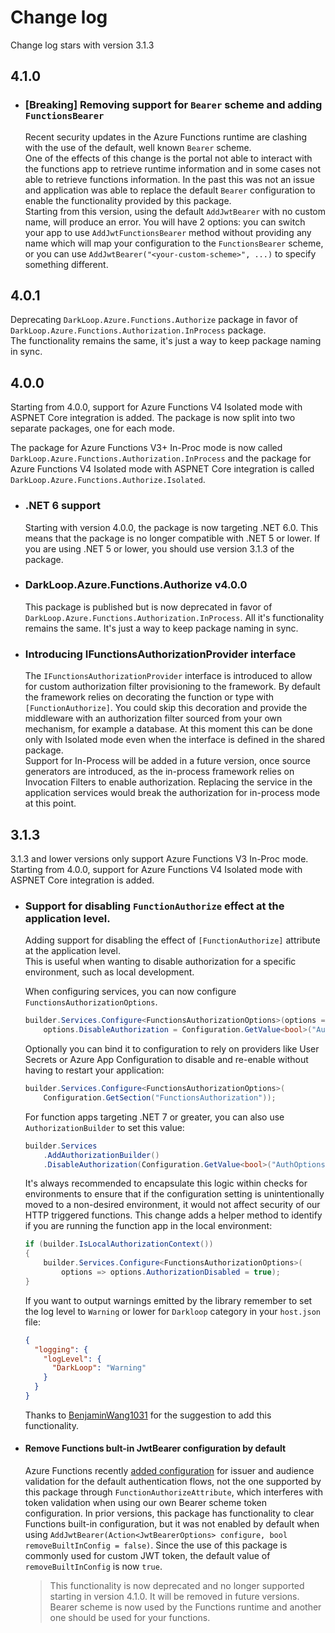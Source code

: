 # Change log
Change log stars with version 3.1.3

## 4.1.0
- ### [Breaking] Removing support for `Bearer` scheme and adding `FunctionsBearer`
  Recent security updates in the Azure Functions runtime are clashing with the use of the default, well known `Bearer` scheme.<br/>
  One of the effects of this change is the portal not able to interact with the functions app to retrieve runtime information and in some cases not able to retrieve functions information.
  In the past this was not an issue and application was able to replace the default `Bearer` configuration to enable the functionality provided by this package.<br/>
  Starting from this version, using the default `AddJwtBearer` with no custom name, will produce an error. You will have 2 options: you can switch your app to use `AddJwtFunctionsBearer` method without providing any name which will map your configuration to the `FunctionsBearer` scheme, or you can use `AddJwtBearer("<your-custom-scheme>", ...)` to specify something different.

## 4.0.1
Deprecating `DarkLoop.Azure.Functions.Authorize` package in favor of `DarkLoop.Azure.Functions.Authorization.InProcess` package.<br/>
The functionality remains the same, it's just a way to keep package naming in sync.

## 4.0.0
Starting from 4.0.0, support for Azure Functions V4 Isolated mode with ASPNET Core integration is added.
The package is now split into two separate packages, one for each mode. 

The package for Azure Functions V3+ In-Proc mode is now called `DarkLoop.Azure.Functions.Authorization.InProcess` and the package for Azure Functions V4 Isolated mode with ASPNET Core integration is called `DarkLoop.Azure.Functions.Authorize.Isolated`.

- ### .NET 6 support
  Starting with version 4.0.0, the package is now targeting .NET 6.0. This means that the package is no longer compatible with .NET 5 or lower. If you are using .NET 5 or lower, you should use version 3.1.3 of the package.
  
- ### DarkLoop.Azure.Functions.Authorize v4.0.0
  This package is published but is now deprecated in favor of `DarkLoop.Azure.Functions.Authorization.InProcess`. All it's functionality remains the same. It's just a way to keep package naming in sync.

- ### Introducing IFunctionsAuthorizationProvider interface
  The `IFunctionsAuthorizationProvider` interface is introduced to allow for custom authorization filter provisioning to the framework.
  By default the framework relies on decorating the function or type with `[FunctionAuthorize]`. You could skip this decoration and provide the middleware with an authorization filter sourced from your own mechanism, for example a database.
  At this moment this can be done only with Isolated mode even when the interface is defined in the shared package.<br/>
  Support for In-Process will be added in a future version, once source generators are introduced, as the in-process framework relies on Invocation Filters to enable authorization.
  Replacing the service in the application services would break the authorization for in-process mode at this point.

## 3.1.3
3.1.3 and lower versions only support Azure Functions V3 In-Proc mode. Starting from 4.0.0, support for Azure Functions V4 Isolated mode with ASPNET Core integration is added.
- ### Support for disabling `FunctionAuthorize` effect at the application level.
  Adding support for disabling the effect of `[FunctionAuthorize]` attribute at the application level.  
  This is useful when wanting to disable authorization for a specific environment, such as local development.

  When configuring services, you can now configure `FunctionsAuthorizationOptions`.
  ```csharp
  builder.Services.Configure<FunctionsAuthorizationOptions>(options => 
      options.DisableAuthorization = Configuration.GetValue<bool>("AuthOptions:DisableAuthorization"));
  ```

  Optionally you can bind it to configuration to rely on providers like User Secrets or Azure App Configuration to disable and re-enable without having to restart your application:
  ```csharp
  builder.Services.Configure<FunctionsAuthorizationOptions>(
      Configuration.GetSection("FunctionsAuthorization"));
  ```

  For function apps targeting .NET 7 or greater, you can also use `AuthorizationBuilder` to set this value:
  ```csharp
  builder.Services
      .AddAuthorizationBuilder()
      .DisableAuthorization(Configuration.GetValue<bool>("AuthOptions:DisableAuthorization"));
  ```

  It's always recommended to encapsulate this logic within checks for environments to ensure that if the configuration setting is unintentionally moved to a non-desired environment, it would not affect security of our HTTP triggered functions. This change adds a helper method to identify if you are running the function app in the local environment:
  ```csharp
  if (builder.IsLocalAuthorizationContext())
  {
      builder.Services.Configure<FunctionsAuthorizationOptions>(
          options => options.AuthorizationDisabled = true);
  }
  ```

  If you want to output warnings emitted by the library remember to set the log level to `Warning` or lower for `Darkloop` category in your `host.json` file:

  ```json
  {
    "logging": {
      "logLevel": {
        "DarkLoop": "Warning"
      }
    }
  }
  ```
  
  Thanks to [BenjaminWang1031](https://github.com/BenjaminWang1031) for the suggestion to add this functionality.

- #### Remove Functions bult-in JwtBearer configuration by default
  Azure Functions recently [added configuration](https://github.com/Azure/azure-functions-host/pull/9678) for issuer and audience validation for the default authentication flows, not the one supported by this package through `FunctionAuthorizeAttribute`, which interferes with token validation when using our own Bearer scheme token configuration.
  In prior versions, this package has functionality to clear Functions built-in configuration, but it was not enabled by default when using `AddJwtBearer(Action<JwtBearerOptions> configure, bool removeBuiltInConfig = false)`. Since the use of this package is commonly used for custom JWT token, the default value of `removeBuiltInConfig` is now `true`.
  > This functionality is now deprecated and no longer supported starting in version 4.1.0. It will be removed in future versions.
  > Bearer scheme is now used by the Functions runtime and another one should be used for your functions.